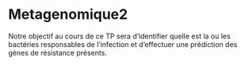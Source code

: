 # Metagenomique2
Notre objectif au cours de ce TP sera d’identifier quelle est la ou les bactéries responsables de l’infection et d’effectuer une prédiction des gènes de résistance présents.
